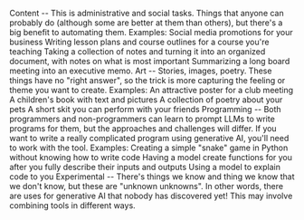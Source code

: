 Content -- This is administrative and social tasks. Things that anyone can probably do (although some are better at them than others), but there's a big benefit to automating them. Examples:
Social media promotions for your business
Writing lesson plans and course outlines for a course you're teaching
Taking a collection of notes and turning it into an organized document, with notes on what is most important
Summarizing a long board meeting into an executive memo.
Art -- Stories, images, poetry. These things have no "right answer", so the trick is more capturing the feeling or theme you want to create. Examples:
An attractive poster for a club meeting
A children's book with text and pictures
A collection of poetry about your pets
A short skit you can perform with your friends
Programming -- Both programmers and non-programmers can learn to prompt LLMs to write programs for them, but the approaches and challenges will differ. If you want to write a really complicated program using generative AI, you'll need to work with the tool. Examples:
Creating a simple "snake" game in Python without knowing how to write code
Having a model create functions for you after you fully describe their inputs and outputs
Using a model to explain code to you
Experimental -- There's things we know and thing we know that we don't know, but these are "unknown unknowns". In other words, there are uses for generative AI that nobody has discovered yet! This may involve combining tools in different ways.
